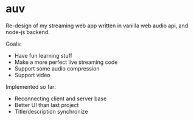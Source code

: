 # auv
Re-design of my streaming web app written in vanilla web audio api, and node-js backend.

Goals:
- Have fun learning stuff
- Make a more perfect live streaming code
- Support some audio compression
- Support video

Implemented so far:
- Reconnecting client and server base
- Better UI than last project
- Title/description synchronize